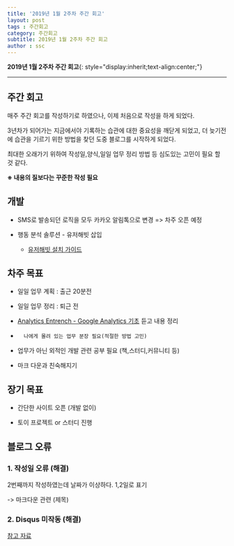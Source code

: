 ```yaml
---
title: '2019년 1월 2주차 주간 회고'  
layout: post  
tags : 주간회고
category: 주간회고
subtitle: 2019년 1월 2주차 주간 회고
author : ssc
---
```


**2019년 1월 2주차 주간 회고**{: style="display:inherit;text-align:center;"}

---

## 주간 회고

매주 주간 회고를 작성하기로 하였으나, 이제 처음으로 작성을 하게 되었다.

3년차가 되어가는 지금에서야 기록하는 습관에 대한 중요성을 깨닫게 되었고, 더 늦기전에 습관을 기르기 위한 방법을 찾던 도중 블로그를 시작하게 되었다.

최대한 오래가기 위하여 작성일,양식,일일 업무 정리 방법 등 심도있는 고민이 필요 할 것 같다.

**※ 내용의 질보다는 꾸준한 작성 필요**

## 개발

- SMS로 발송되던 로직을 모두 카카오 알림톡으로 변경  => 차주 오픈 예정

- 행동 분석 솔루션 - 유저해빗 삽입
  - [유저해빗 설치 가이드](https://dashboard.userhabit.io/documentations)

## 차주 목표

- 일일 업무 계획 : 출근 20분전

- 일일 업무 정리 : 퇴근 전

- [Analytics Entrench - Google Analytics 기초](https://www.youtube.com/watch?v=WrxU4JH7eus) 듣고 내용 정리

- 　`나에게 몰려 있는 업무 분장 필요(적절한 방법 고민)` 

- 업무가 아닌 외적인 개발 관련 공부 필요 (책,스터디,커뮤니티 등)

- 마크 다운과 친숙해지기


## 장기 목표

- 간단한 사이트 오픈 (개발 없이)

- 토이 프로젝트 or 스터디 진행


## 블로그 오류

### 1. 작성일 오류 (해결)

2번째까지 작성하였는데 날짜가 이상하다. 1,2일로 표기 

-> 마크다운 관련 (제목)

### 2. Disqus 미작동 (해결)

[참고 자료](https://xho95.github.io/blog/jekyll/disqus/migration/2017/01/20/Add-Disqus-to-Jekyll.html)












